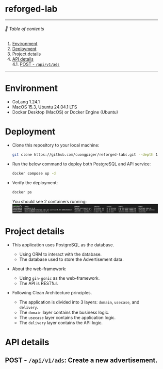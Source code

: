 # reforged-lab

<hr>

###### 🌈 Table of contents

1. [Environment](#environment)
2. [Deployment](#deployment)
3. [Project details](#project-details)
4. [API details](#api-details)<br>
  4.1. [POST - `/api/v1/ads`](#post---apiv1ads-create-a-new-advertisement)

<hr>

# Environment

- GoLang 1.24.1
- MacOS 15.3, Ubuntu 24.04.1 LTS
- Docker Desktop (MacOS) or Docker Engine (Ubuntu)

# Deployment

- Clone this repository to your local machine:
    ```bash
    git clone https://github.com/cuongpiger/reforged-labs.git --depth 1 && cd reforged-labs
    ```

- Run the below command to deploy both PostgreSQL and API service:
    ```bash
    docker compose up -d
    ```

- Verify the deployment:
    ```bash
    docker ps
    ```
  You should see 2 containers running:
  ![docker-ps](./assets/01.png)

# Project details

- This application uses PostgreSQL as the database.
    - Using ORM to interact with the database.
    - The database used to store the Advertisement data.

- About the web-framework:
    - Using `gin-gonic` as the web-framework.
    - The API is RESTful.

- Following Clean Architecture principles.
    - The application is divided into 3 layers: `domain`, `usecase`, and `delivery`.
    - The `domain` layer contains the business logic.
    - The `usecase` layer contains the application logic.
    - The `delivery` layer contains the API logic.


# API details
## POST - `/api/v1/ads`: Create a new advertisement.

